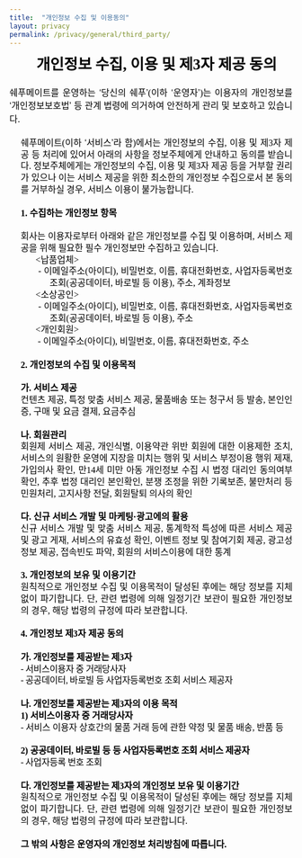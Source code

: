 ```yaml
---
title:  "개인정보 수집 및 이용동의"
layout: privacy
permalink: /privacy/general/third_party/
---
```


<html>
<head>
<meta http-equiv=Content-Type content="text/html; charset=utf-8">
<meta name=Generator content="Microsoft Word 15 (filtered)">
<title>개인정보 수집 및 이용동의</title>
<style>
<!--
 /* Font Definitions */
 @font-face
	{font-family:"Cambria Math";
	panose-1:2 4 5 3 5 4 6 3 2 4;}
@font-face
	{font-family:"Arial Unicode MS";
	panose-1:2 11 6 4 2 2 2 2 2 4;}
@font-face
	{font-family:함초롬바탕;
	panose-1:0 0 0 0 0 0 0 0 0 0;}
@font-face
	{font-family:함초롬돋움;
	panose-1:0 0 0 0 0 0 0 0 0 0;}
@font-face
	{font-family:휴먼명조;
	panose-1:0 0 0 0 0 0 0 0 0 0;}
@font-face
	{font-family:"\@Arial Unicode MS";
	panose-1:2 11 6 4 2 2 2 2 2 4;}
@font-face
	{font-family:"\@휴먼명조";
	panose-1:0 0 0 0 0 0 0 0 0 0;}
@font-face
	{font-family:"\@함초롬돋움";
	panose-1:0 0 0 0 0 0 0 0 0 0;}
@font-face
	{font-family:"\@함초롬바탕";
	panose-1:0 0 0 0 0 0 0 0 0 0;}
 /* Style Definitions */
 p.a, li.a, div.a
	{mso-style-name:바탕글;
	margin:0in;
	text-align:justify;
	text-justify:inter-ideograph;
	line-height:103%;
	text-autospace:none;
	word-break:break-all;
	font-size:10.0pt;
	font-family:"함초롬바탕",serif;
	color:black;}
.MsoChpDefault
	{font-family:"Malgun Gothic",sans-serif;}
 /* Page Definitions */
 @page WordSection1
	{size:595.25pt 841.85pt;
	margin:99.2pt 85.0pt 99.2pt 85.0pt;}
div.WordSection1
	{page:WordSection1;}
 /* List Definitions */
 ol
	{margin-bottom:0in;}
ul
	{margin-bottom:0in;}
-->
</style>

</head>

<body lang=EN-US link=blue vlink=purple style='word-wrap:break-word'>

<div class=WordSection1>

<p class=a align=center style='margin-left:15.0pt;text-align:center;line-height:
130%;word-break:normal'><b><span lang=ZH-CN style='font-size:20.0pt;line-height:
130%;font-family:"휴먼명조",serif'>개인정보 수집</span></b><b><span style='font-size:
20.0pt;line-height:130%;font-family:"휴먼명조",serif'>, <span lang=ZH-CN>이용 및 제</span>3<span
lang=ZH-CN>자 제공 동의</span></span></b></p>

<p class=a style='margin-left:15.0pt;line-height:130%'><span style='font-size:
12.0pt;line-height:130%;font-family:"휴먼명조",serif'>&nbsp;</span></p>

<p class=a style='line-height:146%'><span lang=ZH-CN style='font-size:12.0pt;
line-height:146%;font-family:"휴먼명조",serif'>쉐푸메이트를 운영하는 </span><span
style='font-size:12.0pt;line-height:146%;font-family:"Arial Unicode MS",sans-serif'>‘</span><span
lang=ZH-CN style='font-size:12.0pt;line-height:146%;font-family:"휴먼명조",serif'>당신의
쉐푸</span><span style='font-size:12.0pt;line-height:146%;font-family:"Arial Unicode MS",sans-serif'>’</span><span
style='font-size:12.0pt;line-height:146%;font-family:"휴먼명조",serif'>(<span
lang=ZH-CN>이하 </span></span><span style='font-size:12.0pt;line-height:146%;
font-family:"Arial Unicode MS",sans-serif'>‘</span><span lang=ZH-CN
style='font-size:12.0pt;line-height:146%;font-family:"휴먼명조",serif'>운영자</span><span
style='font-size:12.0pt;line-height:146%;font-family:"Arial Unicode MS",sans-serif'>’</span><span
style='font-size:12.0pt;line-height:146%;font-family:"휴먼명조",serif'>)<span
lang=ZH-CN style='letter-spacing:-.1pt'>는 </span><span lang=ZH-CN>이용자의 개인정보를 </span></span><span
style='font-size:12.0pt;line-height:146%;font-family:"Arial Unicode MS",sans-serif'>‘</span><span
lang=ZH-CN style='font-size:12.0pt;line-height:146%;font-family:"휴먼명조",serif'>개인정보보호법</span><span
style='font-size:12.0pt;line-height:146%;font-family:"Arial Unicode MS",sans-serif'>’</span><span
style='font-size:12.0pt;line-height:146%;font-family:"휴먼명조",serif'> <span
lang=ZH-CN>등 관계 법령에 의거하여 안전하게 관리 및 보호하고 있습니다</span>.</span></p>

<p class=a style='margin-left:15.0pt;line-height:130%'><span style='font-size:
12.0pt;line-height:130%;font-family:"휴먼명조",serif'>&nbsp;</span></p>

<p class=a style='margin-left:15.0pt;line-height:130%'><span lang=ZH-CN
style='font-size:12.0pt;line-height:130%;font-family:"휴먼명조",serif'>쉐푸메이트</span><span
style='font-size:12.0pt;line-height:130%;font-family:"휴먼명조",serif'>(<span
lang=ZH-CN>이하 </span></span><span style='font-size:12.0pt;line-height:130%;
font-family:"Arial Unicode MS",sans-serif'>‘</span><span lang=ZH-CN
style='font-size:12.0pt;line-height:130%;font-family:"휴먼명조",serif'>서비스</span><span
style='font-size:12.0pt;line-height:130%;font-family:"Arial Unicode MS",sans-serif'>’</span><span
lang=ZH-CN style='font-size:12.0pt;line-height:130%;font-family:"휴먼명조",serif'>라
함</span><span style='font-size:12.0pt;line-height:130%;font-family:"휴먼명조",serif'>)<span
lang=ZH-CN>에서는 개인정보의 수집</span>, <span lang=ZH-CN>이용 및 제</span>3<span
lang=ZH-CN>자 제공 등 처리에 있어서 아래의 사항을 정보주체에게 안내하고 동의를 받습니다</span>. <span
lang=ZH-CN>정보주체에게는 개인정보의 수집</span>, <span lang=ZH-CN>이용 및 제</span>3<span
lang=ZH-CN>자 제공 등을 거부할 권리가 있으나 이는 서비스 제공을 위한 최소한의 개인정보 수집으로서 본 동의를 거부하실 경우</span>,
<span lang=ZH-CN>서비스 이용이 불가능합니다</span>.</span></p>

<p class=a style='margin-left:15.0pt;line-height:130%'><span style='font-size:
12.0pt;line-height:130%;font-family:"휴먼명조",serif'>&nbsp;</span></p>

<p class=a style='margin-left:15.0pt;line-height:130%'><b><span
style='font-size:12.0pt;line-height:130%;font-family:"휴먼명조",serif'>1. <span
lang=ZH-CN>수집하는 개인정보 항목</span></span></b></p>

<p class=a style='margin-left:15.0pt;line-height:130%'><b><span
style='font-size:12.0pt;line-height:130%;font-family:"휴먼명조",serif'>&nbsp;</span></b></p>

<p class=a style='margin-left:15.0pt;line-height:130%'><span lang=ZH-CN
style='font-size:12.0pt;line-height:130%;font-family:"휴먼명조",serif'>회사는 이용자로부터 아래와
같은 개인정보를 수집 및 이용하며</span><span style='font-size:12.0pt;line-height:130%;
font-family:"휴먼명조",serif'>, <span lang=ZH-CN>서비스 제공을 위해 필요한 필수 개인정보만 수집하고 있습니다</span>.</span></p>

<p class=a style='margin-left:15.0pt;text-indent:19.95pt;line-height:130%'><span
style='font-size:12.0pt;line-height:130%;font-family:"휴먼명조",serif'>&lt;<span
lang=ZH-CN>납품업체</span>&gt;</span></p>

<p class=a style='margin-left:53.7pt;text-indent:-18.75pt;line-height:130%'><span
style='font-size:12.0pt;line-height:130%;font-family:"휴먼명조",serif'> - <span
lang=ZH-CN>이메일주소</span>(<span lang=ZH-CN>아이디</span>), <span lang=ZH-CN>비밀번호</span>,
<span lang=ZH-CN>이름</span>, <span lang=ZH-CN>휴대전화번호</span>, <span lang=ZH-CN>사업자등록번호
조회</span>(<span lang=ZH-CN>공공데이터</span>, <span lang=ZH-CN>바로빌 등 이용</span>), <span
lang=ZH-CN>주소</span>, <span lang=ZH-CN>계좌정보</span></span></p>

<p class=a style='margin-left:15.0pt;text-indent:19.95pt;line-height:130%'><span
style='font-size:12.0pt;line-height:130%;font-family:"휴먼명조",serif'>&lt;<span
lang=ZH-CN>소상공인</span>&gt;</span></p>

<p class=a style='margin-left:53.7pt;text-indent:-18.75pt;line-height:130%'><span
style='font-size:12.0pt;line-height:130%;font-family:"휴먼명조",serif'> - <span
lang=ZH-CN>이메일주소</span>(<span lang=ZH-CN>아이디</span>), <span lang=ZH-CN>비밀번호</span>,
<span lang=ZH-CN>이름</span>, <span lang=ZH-CN>휴대전화번호</span>, <span lang=ZH-CN>사업자등록번호
조회</span>(<span lang=ZH-CN>공공데이터</span>, <span lang=ZH-CN>바로빌 등 이용</span>), <span
lang=ZH-CN>주소</span></span></p>

<p class=a style='margin-left:15.0pt;text-indent:19.95pt;line-height:130%'><span
style='font-size:12.0pt;line-height:130%;font-family:"휴먼명조",serif'>&lt;<span
lang=ZH-CN>개인회원</span>&gt;</span></p>

<p class=a style='margin-left:15.0pt;text-indent:19.95pt;line-height:130%'><span
style='font-size:12.0pt;line-height:130%;font-family:"휴먼명조",serif'> - <span
lang=ZH-CN>이메일주소</span>(<span lang=ZH-CN>아이디</span>), <span lang=ZH-CN>비밀번호</span>,
<span lang=ZH-CN>이름</span>, <span lang=ZH-CN>휴대전화번호</span>, <span lang=ZH-CN>주소</span></span></p>

<p class=a style='margin-left:15.0pt;line-height:130%'><span style='font-size:
12.0pt;line-height:130%;font-family:"휴먼명조",serif'>   </span></p>

<p class=a style='margin-left:15.0pt;line-height:130%'><b><span
style='font-size:12.0pt;line-height:130%;font-family:"휴먼명조",serif'>2. <span
lang=ZH-CN>개인정보의 수집 및 이용목적</span></span></b></p>

<p class=a style='margin-left:15.0pt;line-height:130%'><b><span
style='font-size:12.0pt;line-height:130%;font-family:"휴먼명조",serif'>&nbsp;</span></b></p>

<p class=a style='margin-left:15.0pt;line-height:130%'><b><span lang=ZH-CN
style='font-size:12.0pt;line-height:130%;font-family:"휴먼명조",serif'>가</span></b><b><span
style='font-size:12.0pt;line-height:130%;font-family:"휴먼명조",serif'>. <span
lang=ZH-CN>서비스 제공 </span></span></b></p>

<p class=a style='margin-left:15.0pt;line-height:130%'><span lang=ZH-CN
style='font-size:12.0pt;line-height:130%;font-family:"휴먼명조",serif'>컨텐츠 제공</span><span
style='font-size:12.0pt;line-height:130%;font-family:"휴먼명조",serif'>, <span
lang=ZH-CN>특정 맞춤 서비스 제공</span>, <span lang=ZH-CN>물품배송 또는 청구서 등 발송</span>, <span
lang=ZH-CN>본인인증</span>, <span lang=ZH-CN>구매 및 요금 결제</span>, <span lang=ZH-CN>요금추심</span></span></p>

<p class=a style='margin-left:15.0pt;line-height:130%'><span style='font-size:
12.0pt;line-height:130%;font-family:"휴먼명조",serif'>&nbsp;</span></p>

<p class=a style='margin-left:15.0pt;line-height:130%'><b><span lang=ZH-CN
style='font-size:12.0pt;line-height:130%;font-family:"휴먼명조",serif'>나</span></b><b><span
style='font-size:12.0pt;line-height:130%;font-family:"휴먼명조",serif'>. <span
lang=ZH-CN>회원관리</span></span></b></p>

<p class=a style='margin-left:15.0pt;line-height:130%'><span lang=ZH-CN
style='font-size:12.0pt;line-height:130%;font-family:"휴먼명조",serif;letter-spacing:
-.05pt'>회원제 서비스 제공</span><span style='font-size:12.0pt;line-height:130%;
font-family:"휴먼명조",serif;letter-spacing:-.05pt'>, <span lang=ZH-CN>개인식별</span>,
<span lang=ZH-CN>이용약관 위반 회원에 대한 이용제한 조치</span>, <span lang=ZH-CN>서비스의 원활한 운영에 지장을
미치는 행위 및 서비스 부정이용 행위 제재</span>, <span lang=ZH-CN>가입의사 확인</span>, <span
lang=ZH-CN>만</span>14<span lang=ZH-CN>세 미만 아동 개인정보 수집 시 법정 대리인 동의여부 확인</span>, <span
lang=ZH-CN>추후 법정 대리인 본인확인</span>, <span lang=ZH-CN>분쟁 조정을 위한 기록보존</span>, <span
lang=ZH-CN>불만처리 등 민원처리</span>, <span lang=ZH-CN>고지사항 전달</span>, <span
lang=ZH-CN>회원탈퇴 의사의 확인</span></span></p>

<p class=a style='margin-left:15.0pt;line-height:130%'><span style='font-size:
12.0pt;line-height:130%;font-family:"휴먼명조",serif'>&nbsp;</span></p>

<p class=a style='margin-left:15.0pt;line-height:130%'><b><span lang=ZH-CN
style='font-size:12.0pt;line-height:130%;font-family:"휴먼명조",serif'>다</span></b><b><span
style='font-size:12.0pt;line-height:130%;font-family:"휴먼명조",serif'>. <span
lang=ZH-CN>신규 서비스 개발 및 마케팅</span></span></b><b><span style='font-size:12.0pt;
line-height:130%;font-family:"Arial Unicode MS",sans-serif'>·</span></b><b><span
lang=ZH-CN style='font-size:12.0pt;line-height:130%;font-family:"휴먼명조",serif'>광고에의
활용</span></b></p>

<p class=a style='margin-left:15.0pt;line-height:130%'><span lang=ZH-CN
style='font-size:12.0pt;line-height:130%;font-family:"휴먼명조",serif'>신규 서비스 개발 및 맞춤
서비스 제공</span><span style='font-size:12.0pt;line-height:130%;font-family:"휴먼명조",serif'>,
<span lang=ZH-CN>통계학적 특성에 따른 서비스 제공 및 광고 게재</span>, <span lang=ZH-CN>서비스의 유효성 확인</span>,
<span lang=ZH-CN>이벤트 정보 및 참여기회 제공</span>, <span lang=ZH-CN>광고성 정보 제공</span>, <span
lang=ZH-CN>접속빈도 파악</span>, <span lang=ZH-CN>회원의 서비스이용에 대한 통계</span></span></p>

<p class=a style='margin-left:15.0pt;line-height:130%'><span style='font-size:
12.0pt;line-height:130%;font-family:"휴먼명조",serif'>&nbsp;</span></p>

<p class=a style='margin-left:15.0pt;line-height:130%'><b><span
style='font-size:12.0pt;line-height:130%;font-family:"휴먼명조",serif'>3. <span
lang=ZH-CN>개인정보의 보유 및 이용기간</span></span></b></p>

<p class=a style='margin-left:15.0pt;line-height:130%'><span lang=ZH-CN
style='font-size:12.0pt;line-height:130%;font-family:"휴먼명조",serif'>원칙적으로 개인정보 수집
및 이용목적이 달성된 후에는 해당 정보를 지체 없이 파기합니다</span><span style='font-size:12.0pt;
line-height:130%;font-family:"휴먼명조",serif'>. <span lang=ZH-CN>단</span>, <span
lang=ZH-CN>관련 법령에 의해 일정기간 보관이 필요한 개인정보의 경우</span>, <span lang=ZH-CN>해당 법령의 규정에 따라
보관합니다</span>.</span></p>

<p class=a style='margin-left:15.0pt;line-height:130%'><span style='font-size:
12.0pt;line-height:130%;font-family:"휴먼명조",serif'> </span></p>

<p class=a style='margin-left:15.0pt;line-height:130%'><b><span
style='font-size:12.0pt;line-height:130%;font-family:"휴먼명조",serif'>4. <span
lang=ZH-CN>개인정보 제</span>3<span lang=ZH-CN>자 제공 동의</span></span></b></p>

<p class=a style='margin-left:15.0pt;line-height:130%'><span style='font-size:
12.0pt;line-height:130%;font-family:"휴먼명조",serif;letter-spacing:-.1pt'>&nbsp;</span></p>

<p class=a style='margin-left:15.0pt;line-height:130%'><b><span lang=ZH-CN
style='font-size:12.0pt;line-height:130%;font-family:"휴먼명조",serif;letter-spacing:
-.1pt'>가</span></b><b><span style='font-size:12.0pt;line-height:130%;
font-family:"휴먼명조",serif;letter-spacing:-.1pt'>. <span lang=ZH-CN>개인정보를 제공받는 제</span>3<span
lang=ZH-CN>자</span></span></b></p>

<p class=a style='margin-left:15.0pt;text-indent:0in;line-height:130%'><span
style='font-size:12.0pt;line-height:130%;font-family:"휴먼명조",serif;letter-spacing:
-.3pt'>- </span><span lang=ZH-CN style='font-size:12.0pt;line-height:130%;
font-family:"휴먼명조",serif;letter-spacing:-.3pt'>서비스이용자 중 거래당사자</span></p>

<p class=a style='margin-left:15.0pt;text-indent:0in;line-height:130%'><span
style='font-size:12.0pt;line-height:130%;font-family:"휴먼명조",serif;letter-spacing:
-.3pt'>- </span><span lang=ZH-CN style='font-size:12.0pt;line-height:130%;
font-family:"휴먼명조",serif;letter-spacing:-.3pt'>공공데이터</span><span
style='font-size:12.0pt;line-height:130%;font-family:"휴먼명조",serif;letter-spacing:
-.3pt'>, <span lang=ZH-CN>바로빌 등 사업자등록번호 조회 서비스 제공자</span></span></p>

<p class=a style='margin-left:15.0pt;line-height:130%'><span style='font-size:
12.0pt;line-height:130%;font-family:"휴먼명조",serif;color:blue;letter-spacing:
-.3pt'>&nbsp;</span></p>

<p class=a style='margin-left:15.0pt;line-height:130%'><b><span lang=ZH-CN
style='font-size:12.0pt;line-height:130%;font-family:"휴먼명조",serif;letter-spacing:
-.1pt'>나</span></b><b><span style='font-size:12.0pt;line-height:130%;
font-family:"휴먼명조",serif;letter-spacing:-.1pt'>. <span lang=ZH-CN>개인정보를 제공받는 제</span>3<span
lang=ZH-CN>자의 이용 목적</span></span></b></p>

<p class=a style='margin-left:15.0pt;line-height:130%'><b><span
style='font-size:12.0pt;line-height:130%;font-family:"휴먼명조",serif;letter-spacing:
-.1pt'>1) <span lang=ZH-CN>서비스이용자 중 거래당사자</span></span></b></p>

<p class=a style='margin-left:15.0pt;line-height:130%'><span style='font-size:
12.0pt;line-height:130%;font-family:"휴먼명조",serif;letter-spacing:-.1pt'>- <span
lang=ZH-CN>서비스 이용자 상호간의 물품 거래 등에 관한 약정 및 물품 배송</span>, <span lang=ZH-CN>반품 등</span></span></p>

<p class=a style='margin-left:15.0pt;line-height:130%'><span style='font-size:
12.0pt;line-height:130%;font-family:"휴먼명조",serif;color:blue;letter-spacing:
-.1pt'>&nbsp;</span></p>

<p class=a style='margin-left:15.0pt;line-height:130%'><b><span
style='font-size:12.0pt;line-height:130%;font-family:"휴먼명조",serif;letter-spacing:
-.1pt'>2) <span lang=ZH-CN>공공데이터</span>, <span lang=ZH-CN>바로빌 등 </span></span></b><b><span
lang=ZH-CN style='font-size:12.0pt;line-height:130%;font-family:"휴먼명조",serif;
letter-spacing:-.3pt'>등 사업자등록번호 조회 서비스 제공자</span></b></p>

<p class=a style='margin-left:15.0pt;text-indent:0in;line-height:130%'><span
style='font-size:12.0pt;line-height:130%;font-family:"휴먼명조",serif;letter-spacing:
-.3pt'>- </span><span lang=ZH-CN style='font-size:12.0pt;line-height:130%;
font-family:"휴먼명조",serif;letter-spacing:-.3pt'>사업자등록 번호 조회 </span></p>

<p class=a style='margin-left:15.0pt;line-height:130%'><b><span
style='font-size:12.0pt;line-height:130%;font-family:"휴먼명조",serif;letter-spacing:
-.1pt'>&nbsp;</span></b></p>

<p class=a style='margin-left:15.0pt;line-height:130%'><b><span lang=ZH-CN
style='font-size:12.0pt;line-height:130%;font-family:"휴먼명조",serif;letter-spacing:
-.1pt'>다</span></b><b><span style='font-size:12.0pt;line-height:130%;
font-family:"휴먼명조",serif;letter-spacing:-.1pt'>. <span lang=ZH-CN>개인정보를 제공받는 제</span>3<span
lang=ZH-CN>자의 개인정보 보유 및 이용기간</span></span></b></p>

<p class=a style='margin-left:15.0pt;line-height:130%'><span lang=ZH-CN
style='font-size:12.0pt;line-height:130%;font-family:"휴먼명조",serif'>원칙적으로 개인정보 수집
및 이용목적이 달성된 후에는 해당 정보를 지체 없이 파기합니다</span><span style='font-size:12.0pt;
line-height:130%;font-family:"휴먼명조",serif'>. <span lang=ZH-CN>단</span>, <span
lang=ZH-CN>관련 법령에 의해 일정기간 보관이 필요한 개인정보의 경우</span>, <span lang=ZH-CN>해당 법령의 규정에 따라
보관합니다</span>. </span></p>

<p class=a style='margin-left:15.0pt;line-height:130%'><span style='font-size:
12.0pt;line-height:130%;font-family:"휴먼명조",serif'>&nbsp;</span></p>

<p class=a style='margin-left:15.0pt;line-height:130%'><b><span lang=ZH-CN
style='font-size:12.0pt;line-height:130%;font-family:"휴먼명조",serif'>그 밖의 사항은 운영자의
개인정보 처리방침에 따릅니다</span></b><b><span style='font-size:12.0pt;line-height:130%;
font-family:"휴먼명조",serif'>.</span></b></p>

</div>

</body>

</html>
